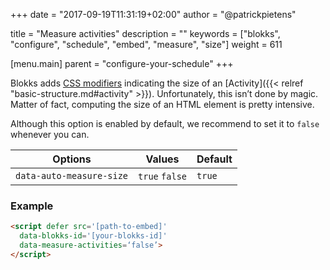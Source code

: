 +++
date            = "2017-09-19T11:31:19+02:00"
author          = "@patrickpietens"

title           = "Measure activities"
description     = ""
keywords        = ["blokks", "configure", "schedule", "embed", "measure", "size"]
weight          = 611

[menu.main]
parent          = "configure-your-schedule"
+++

Blokks adds [CSS modifiers](http://themes/modifiers#size-modifiers) indicating the size of an [Activity]({{< relref "basic-structure.md#activity" >}}). Unfortunately, this isn’t done by magic. Matter of fact, computing the size of an HTML element is pretty intensive. 

<span class='note'>Although this option is enabled by default, we recommend to set it to `false` whenever you can.</span>

| Options | Values | Default |
|---------|--------|---------|
| `data-auto-measure-size` | `true` `false` | `true` |

### Example

```html
<script	defer src='[path-to-embed]'
  data-blokks-id='[your-blokks-id]'
  data-measure-activities=‘false’>
</script>
```
